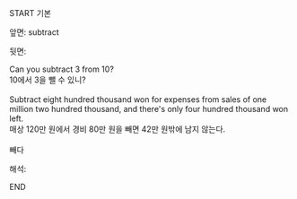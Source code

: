 START
기본

앞면:
subtract


뒷면:
<div>Can you subtract 3 from 10? </div><div><div>10에서 3을 뺄 수 있니?</div></div><div><br></div><div><div>Subtract eight hundred thousand won for expenses from sales of one million two hundred thousand, and there's only four hundred thousand won left. </div><div><div>매상 120만 원에서 경비 80만 원을 빼면 42만 원밖에 남지 않는다.</div></div></div><div><br></div><div>빼다</div>


해석:

END